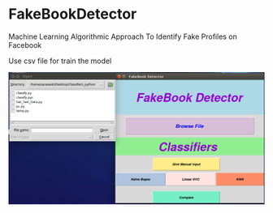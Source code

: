 # FakeBookDetector
Machine Learning Algorithmic Approach To Identify Fake Profiles on Facebook 

Use csv file for train the model 



![Alt text](https://github.com/dnyaneshwargiri/FakeBookDetector/blob/master/Screenshot%20from%202018-11-04%2019-59-43.png?raw=true )
